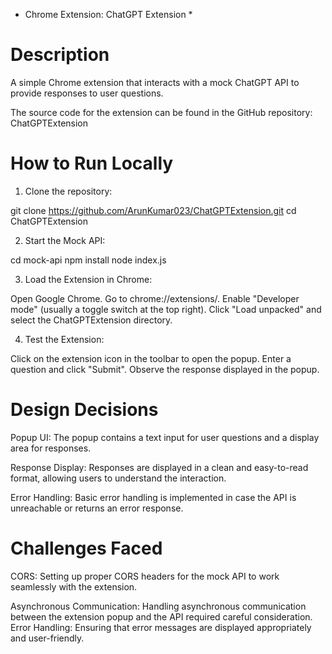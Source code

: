 * Chrome Extension: ChatGPT Extension *

# Description

A simple Chrome extension that interacts with a mock ChatGPT API to provide responses to user questions.


The source code for the extension can be found in the GitHub repository: ChatGPTExtension

# How to Run Locally

1. Clone the repository:

git clone https://github.com/ArunKumar023/ChatGPTExtension.git
cd ChatGPTExtension

2. Start the Mock API:

cd mock-api
npm install
node index.js


3. Load the Extension in Chrome:

Open Google Chrome.
Go to chrome://extensions/.
Enable "Developer mode" (usually a toggle switch at the top right).
Click "Load unpacked" and select the ChatGPTExtension directory.

4. Test the Extension:

Click on the extension icon in the toolbar to open the popup.
Enter a question and click "Submit".
Observe the response displayed in the popup.



# Design Decisions
Popup UI: The popup contains a text input for user questions and a display area for responses.

Response Display: Responses are displayed in a clean and easy-to-read format, allowing users to understand the interaction.

Error Handling: Basic error handling is implemented in case the API is unreachable or returns an error response.


# Challenges Faced

CORS: Setting up proper CORS headers for the mock API to work seamlessly with the extension.

Asynchronous Communication: Handling asynchronous communication between the extension popup and the API required careful consideration.
Error Handling: Ensuring that error messages are displayed appropriately and user-friendly.
